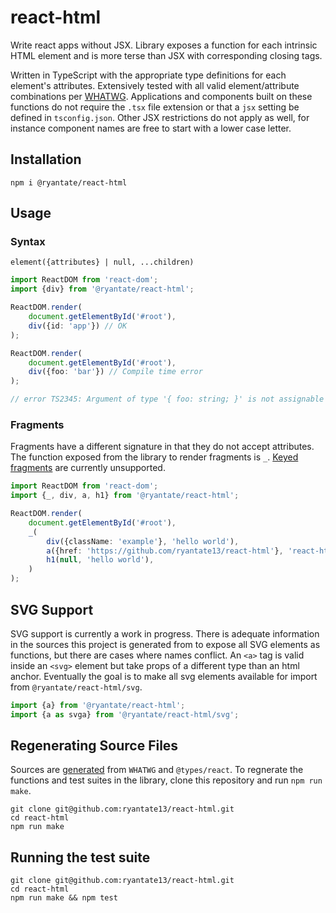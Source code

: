# react-html

Write react apps without JSX. Library exposes a function for each intrinsic HTML element and is more terse than JSX with corresponding closing tags.

Written in TypeScript with the appropriate type definitions for each element's attributes. Extensively tested with all valid element/attribute combinations per [WHATWG](https://html.spec.whatwg.org/multipage/indices.html). Applications and components built on these functions do not require the `.tsx` file extension or that a `jsx` setting be defined in `tsconfig.json`. Other JSX restrictions do not apply as well, for instance component names are free to start with a lower case letter.

## Installation

```shell script
npm i @ryantate/react-html
```

## Usage

### Syntax

    element({attributes} | null, ...children)

```typescript
import ReactDOM from 'react-dom';
import {div} from '@ryantate/react-html';

ReactDOM.render(
    document.getElementById('#root'),
    div({id: 'app'}) // OK
);

ReactDOM.render(
    document.getElementById('#root'),
    div({foo: 'bar'}) // Compile time error
);

// error TS2345: Argument of type '{ foo: string; }' is not assignable to parameter of type 'DetailedHTMLProps<HTMLAttributes<HTMLDivElement>, HTMLDivElement>'. 
```

### Fragments

Fragments have a different signature in that they do not accept attributes. The function exposed from the library to render fragments is `_`. [Keyed fragments](https://reactjs.org/docs/create-fragment.html) are currently unsupported.

```typescript
import ReactDOM from 'react-dom';
import {_, div, a, h1} from '@ryantate/react-html';

ReactDOM.render(
    document.getElementById('#root'),
    _(
        div({className: 'example'}, 'hello world'),
        a({href: 'https://github.com/ryantate13/react-html'}, 'react-html'),
        h1(null, 'hello world'),
    )
);
```

## SVG Support

SVG support is currently a work in progress. There is adequate information in the sources this project is generated from to expose all SVG elements as functions, but there are cases where names conflict. An `<a>` tag is valid inside an `<svg>` element but take props of a different type than an html anchor. Eventually the goal is to make all svg elements available for import from `@ryantate/react-html/svg`. 

```typescript
import {a} from '@ryantate/react-html';
import {a as svga} from '@ryantate/react-html/svg';
```

## Regenerating Source Files

Sources are [generated](make.js) from `WHATWG` and `@types/react`. To regnerate the functions and test suites in the library, clone this repository and run `npm run make`.

```shell script
git clone git@github.com:ryantate13/react-html.git
cd react-html
npm run make
``` 

## Running the test suite

```shell script
git clone git@github.com:ryantate13/react-html.git
cd react-html
npm run make && npm test
``` 